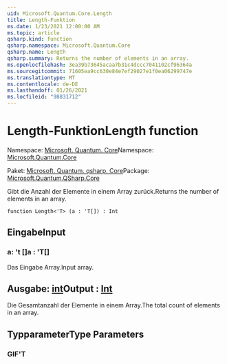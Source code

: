 ```yaml
---
uid: Microsoft.Quantum.Core.Length
title: Length-Funktion
ms.date: 1/23/2021 12:00:00 AM
ms.topic: article
qsharp.kind: function
qsharp.namespace: Microsoft.Quantum.Core
qsharp.name: Length
qsharp.summary: Returns the number of elements in an array.
ms.openlocfilehash: 3ea39b73645acaa7b31c4dccc7041102cf96364a
ms.sourcegitcommit: 71605ea9cc630e84e7ef29027e1f0ea06299747e
ms.translationtype: MT
ms.contentlocale: de-DE
ms.lasthandoff: 01/26/2021
ms.locfileid: "98831712"
---
```

# <a name="length-function"></a><span data-ttu-id="0cb2a-102">Length-Funktion</span><span class="sxs-lookup"><span data-stu-id="0cb2a-102">Length function</span></span>

<span data-ttu-id="0cb2a-103">Namespace: [Microsoft. Quantum. Core](xref:Microsoft.Quantum.Core)</span><span class="sxs-lookup"><span data-stu-id="0cb2a-103">Namespace: [Microsoft.Quantum.Core](xref:Microsoft.Quantum.Core)</span></span>

<span data-ttu-id="0cb2a-104">Paket: [Microsoft. Quantum. qsharp. Core](https://nuget.org/packages/Microsoft.Quantum.QSharp.Core)</span><span class="sxs-lookup"><span data-stu-id="0cb2a-104">Package: [Microsoft.Quantum.QSharp.Core](https://nuget.org/packages/Microsoft.Quantum.QSharp.Core)</span></span>


<span data-ttu-id="0cb2a-105">Gibt die Anzahl der Elemente in einem Array zurück.</span><span class="sxs-lookup"><span data-stu-id="0cb2a-105">Returns the number of elements in an array.</span></span>

```qsharp
function Length<'T> (a : 'T[]) : Int
```


## <a name="input"></a><span data-ttu-id="0cb2a-106">Eingabe</span><span class="sxs-lookup"><span data-stu-id="0cb2a-106">Input</span></span>

### <a name="a--t"></a><span data-ttu-id="0cb2a-107">a: 't []</span><span class="sxs-lookup"><span data-stu-id="0cb2a-107">a : 'T[]</span></span>

<span data-ttu-id="0cb2a-108">Das Eingabe Array.</span><span class="sxs-lookup"><span data-stu-id="0cb2a-108">Input array.</span></span>



## <a name="output--int"></a><span data-ttu-id="0cb2a-109">Ausgabe: [int](xref:microsoft.quantum.lang-ref.int)</span><span class="sxs-lookup"><span data-stu-id="0cb2a-109">Output : [Int](xref:microsoft.quantum.lang-ref.int)</span></span>

<span data-ttu-id="0cb2a-110">Die Gesamtanzahl der Elemente in einem Array.</span><span class="sxs-lookup"><span data-stu-id="0cb2a-110">The total count of elements in an array.</span></span>

## <a name="type-parameters"></a><span data-ttu-id="0cb2a-111">Typparameter</span><span class="sxs-lookup"><span data-stu-id="0cb2a-111">Type Parameters</span></span>

### <a name="t"></a><span data-ttu-id="0cb2a-112">GIF</span><span class="sxs-lookup"><span data-stu-id="0cb2a-112">'T</span></span>

